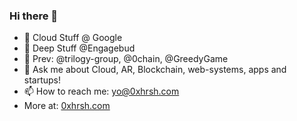 ### Hi there 👋
- 🔭 Cloud Stuff @ Google
- 🔭 Deep Stuff @Engagebud
- 🔭 Prev: @trilogy-group, @0chain, @GreedyGame
- 💬 Ask me about Cloud, AR, Blockchain, web-systems, apps and startups!
- 📫 How to reach me: yo@0xhrsh.com
- More at: [0xhrsh.com](0xhrsh.com)
